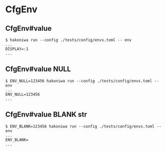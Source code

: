 # CfgEnv

## CfgEnv#value

```console
$ hakoniwa run --config ./tests/config/envs.toml -- env
...
DISPLAY=:1
...

```

## CfgEnv#value NULL

```console
$ ENV_NULL=123456 hakoniwa run --config ./tests/config/envs.toml -- env
...
ENV_NULL=123456
...

```

## CfgEnv#value BLANK str

```console
$ ENV_BLANK=123456 hakoniwa run --config ./tests/config/envs.toml -- env
...
ENV_BLANK=
...

```
